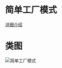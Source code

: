 # 简单工厂模式
[详细介绍](http://blog.zenghui.name/2017/06/11/gof-design-pattern-simple-factory/)
# 类图
![简单工厂模式](https://github.com/elvinzeng/java-design-pattern-samples/raw/master/simple-factory/diagrams/simple-factory.png "simple-factory")

